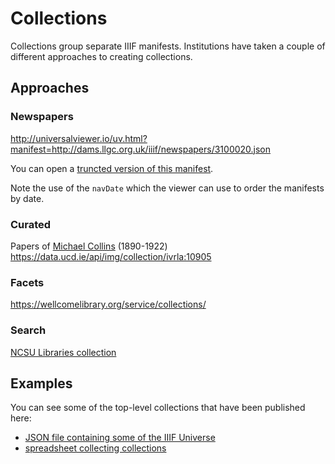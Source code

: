 # Collections

Collections group separate IIIF manifests. Institutions have taken a couple of different approaches to creating collections.
<!-- #todo:590 write about collections -->

<!-- #todo:350 comment on permanence of collections? -->

## Approaches

### Newspapers

http://universalviewer.io/uv.html?manifest=http://dams.llgc.org.uk/iiif/newspapers/3100020.json

You can open a <a href="../manifests/collection-newspapers-truncated.json" target="_blank">truncted version of this manifest</a>.

Note the use of the `navDate` which the viewer can use to order the manifests by date.

<!-- #todo:280 add something more about navDate -->

### Curated

Papers of [Michael Collins][collins] (1890-1922)
https://data.ucd.ie/api/img/collection/ivrla:10905

### Facets

https://wellcomelibrary.org/service/collections/

### Search

[NCSU Libraries collection][ncsu]

## Examples

You can see some of the top-level collections that have been published here:
- [JSON file containing some of the IIIF Universe](https://github.com/ryanfb/iiif-universe/blob/gh-pages/iiif-universe.json)
- [spreadsheet collecting collections](https://docs.google.com/spreadsheets/d/1apQKFkfBV89BvycaBPN6v-LjeaKaVVMaMUsY6L4KRJo/edit)

<!-- #todo:360 consider how to talk about how UV handles paged collections http://universalviewer.io/uv.html?manifest=https://d.lib.ncsu.edu/collections/catalog/manifest/page?f%5Bispartof_facet%5D%5B%5D=Nubian+Message&page=1&per_page=20 -->

[collins]: https://en.wikipedia.org/wiki/Michael_Collins_(Irish_leader)
[ncsu]: https://d.lib.ncsu.edu/collections/catalog/manifest?f%5Bispartof_facet%5D%5B%5D=Nubian+Message&page=1&per_page=20

